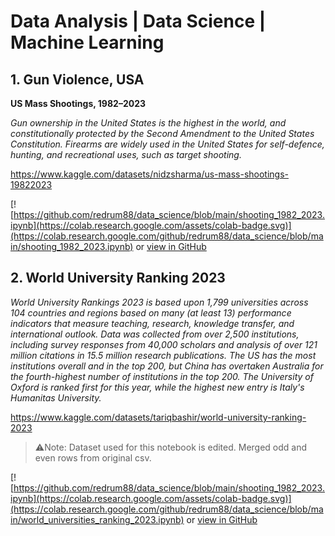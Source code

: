 # Data Analysis | Data Science | Machine Learning
## 1. Gun Violence, USA
**US Mass Shootings, 1982–2023**

*Gun ownership in the United States is the highest in the world, and constitutionally protected by the Second Amendment to the United States Constitution. Firearms are widely used in the United States for self-defence, hunting, and recreational uses, such as target shooting.*

https://www.kaggle.com/datasets/nidzsharma/us-mass-shootings-19822023

[![https://github.com/redrum88/data_science/blob/main/shooting_1982_2023.ipynb](https://colab.research.google.com/assets/colab-badge.svg)](https://colab.research.google.com/github/redrum88/data_science/blob/main/shooting_1982_2023.ipynb) or [view in GitHub](https://github.com/redrum88/data_science/blob/main/shooting_1982_2023.ipynb)

## 2. World University Ranking 2023
*World University Rankings 2023 is based upon 1,799 universities across 104 countries and regions based on many (at least 13) performance indicators that measure teaching, research, knowledge transfer, and international outlook. Data was collected from over 2,500 institutions, including survey responses from 40,000 scholars and analysis of over 121 million citations in 15.5 million research publications. The US has the most institutions overall and in the top 200, but China has overtaken Australia for the fourth-highest number of institutions in the top 200. The University of Oxford is ranked first for this year, while the highest new entry is Italy's Humanitas University.*

https://www.kaggle.com/datasets/tariqbashir/world-university-ranking-2023

> ⚠️Note: Dataset used for this notebook is edited. Merged odd and even rows from original csv.

[![https://github.com/redrum88/data_science/blob/main/shooting_1982_2023.ipynb](https://colab.research.google.com/assets/colab-badge.svg)](https://colab.research.google.com/github/redrum88/data_science/blob/main/world_universities_ranking_2023.ipynb) or [view in GitHub](https://github.com/redrum88/data_science/blob/main/world_universities_ranking_2023.ipynb)
